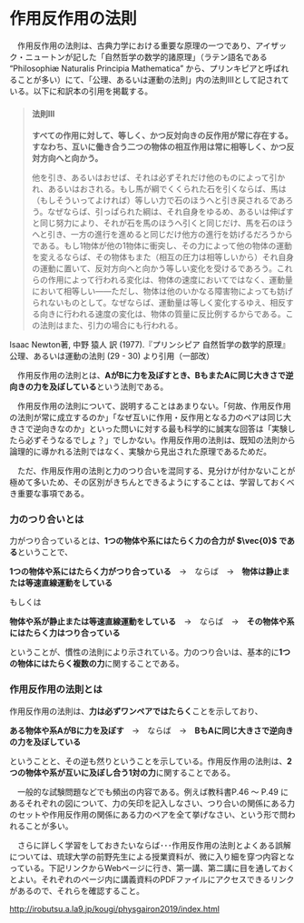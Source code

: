 # 作用反作用の法則

　作用反作用の法則は、古典力学における重要な原理の一つであり、アイザック・ニュートンが記した「自然哲学の数学的諸原理」（ラテン語名である “Philosophiæ Naturalis Principia Mathematica” から、プリンキピアと呼ばれることが多い）にて、「公理、あるいは運動の法則」内の法則Ⅲとして記されている。以下に和訳本の引用を掲載する。



> #### 法則Ⅲ
>
> **すべての作用に対して、等しく、かつ反対向きの反作用が常に存在する。すなわち、互いに働き合う二つの物体の相互作用は常に相等しく、かつ反対方向へと向かう。**
>
> 他を引き、あるいはおせば、それは必ずそれだけ他のものによって引かれ、あるいはおされる。もし馬が綱でくくられた石を引くならば、馬は（もしそういってよければ）等しい力で石のほうへと引き戻されるであろう。なぜならば、引っぱられた綱は、それ自身をゆるめ、あるいは伸ばすと同じ努力により、それが石を馬のほうへ引くと同じだけ、馬を石のほうへと引き、一方の進行を進めると同じだけ他方の進行を妨げるだろうからである。もし1物体が他の1物体に衝突し、その力によって他の物体の運動を変えるならば、その物体もまた（相互の圧力は相等しいから）それ自身の運動に置いて、反対方向へと向かう等しい変化を受けるであろう。これらの作用によって行われる変化は、物体の速度においてではなく、運動量において相等しい――ただし、物体は他のいかなる障害物によっても妨げられないものとして。なぜならば、運動量は等しく変化するゆえ、相反する向きに行われる速度の変化は、物体の質量に反比例するからである。この法則はまた、引力の場合にも行われる。

Isaac Newton著, 中野 猿人 訳 (1977).『プリンシピア 自然哲学の数学的原理』公理、あるいは運動の法則 (29 - 30) より引用（一部改）



　作用反作用の法則とは、**AがBに力を及ぼすとき、BもまたAに同じ大きさで逆向きの力を及ぼしている**という法則である。

　作用反作用の法則について、説明することはあまりない。「何故、作用反作用の法則が常に成立するのか」「なぜ互いに作用・反作用となる力のペアは同じ大きさで逆向きなのか」といった問いに対する最も科学的に誠実な回答は「実験したら必ずそうなるでしょ？」でしかない。作用反作用の法則は、既知の法則から論理的に導かれる法則ではなく、実験から見出された原理であるためだ。

　ただ、作用反作用の法則と力のつり合いを混同する、見分けが付かないことが極めて多いため、その区別がきちんとできるようにすることは、学習しておくべき重要な事項である。



### 力のつり合いとは

力がつり合っているとは、**1つの物体や系にはたらく力の合力が $\vec{0}$ である**ということで、

**1つの物体や系にはたらく力がつり合っている**　→　ならば　→　**物体は静止または等速直線運動をしている**

もしくは

**物体や系が静止または等速直線運動をしている**　→　ならば　→　**その物体や系にはたらく力はつり合っている**

ということが、慣性の法則により示されている。力のつり合いは、基本的に**1つの物体にはたらく複数の力**に関することである。



### 作用反作用の法則とは

作用反作用の法則は、**力は必ずワンペアではたらく**ことを示しており、

**ある物体や系AがBに力を及ぼす**　→　ならば　→　**BもAに同じ大きさで逆向きの力を及ぼしている**

ということと、その逆も然りということを示している。作用反作用の法則は、**2つの物体や系が互いに及ぼし合う1対の力**に関することである。



　一般的な試験問題などでも頻出の内容である。例えば教科書P.46 ～ P.49 にあるそれぞれの図について、力の矢印を記入しなさい、つり合いの関係にある力のセットや作用反作用の関係にある力のペアを全て挙げなさい、という形で問われることが多い。

　さらに詳しく学習をしておきたいならば･･･作用反作用の法則とよくある誤解については、琉球大学の前野先生による授業資料が、微に入り細を穿つ内容となっている。下記リンクからWebページに行き、第一講、第二講に目を通しておくとよい。それぞれのページ内に講義資料のPDFファイルにアクセスできるリンクがあるので、それらを確認すること。

http://irobutsu.a.la9.jp/kougi/physgairon2019/index.html